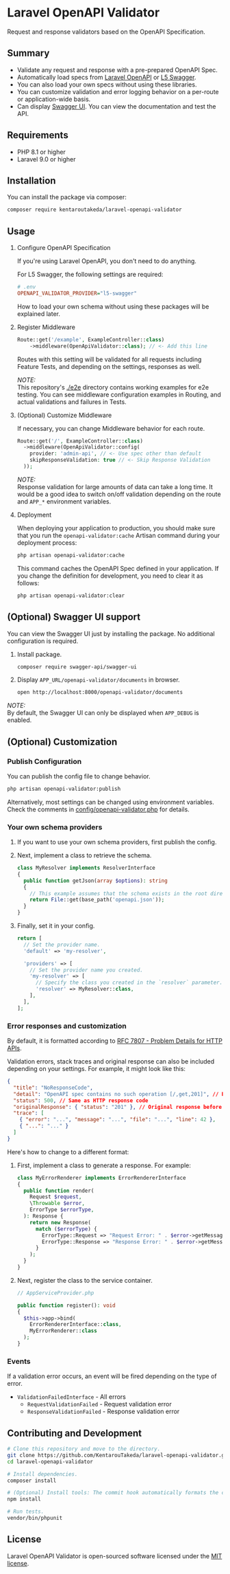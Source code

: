# Laravel OpenAPI Validator

Request and response validators based on the OpenAPI Specification.

## Summary

* Validate any request and response with a pre-prepared OpenAPI Spec.
* Automatically load specs from [Laravel OpenAPI](https://vyuldashev.github.io/laravel-openapi/) or [L5 Swagger](https://github.com/DarkaOnLine/L5-Swagger/wiki).
* You can also load your own specs without using these libraries.
* You can customize validation and error logging behavior on a per-route or application-wide basis.
* Can display [Swagger UI](https://swagger.io/tools/swagger-ui/). You can view the documentation and test the API.


## Requirements

* PHP 8.1 or higher
* Laravel 9.0 or higher

## Installation

You can install the package via composer:

```bash
composer require kentaroutakeda/laravel-openapi-validator
```

## Usage

1. Configure OpenAPI Specification

   If you're using Laravel OpenAPI, you don't need to do anything.

   For L5 Swagger, the following settings are required:

   ```ini
   # .env
   OPENAPI_VALIDATOR_PROVIDER="l5-swagger"
   ```

   How to load your own schema without using these packages will be
   explained later.

2. Register Middleware

   ```php
   Route::get('/example', ExampleController::class)
       ->middleware(OpenApiValidator::class); // <- Add this line
   ```
   
   Routes with this setting will be validated for all requests including
   Feature Tests, and depending on the settings, responses as well.

   *NOTE:*  
   This repository's [./e2e](./e2e) directory contains working examples
   for e2e testing. You can see middleware configuration examples in
   Routing, and actual validations and failures in Tests.

3. (Optional) Customize Middleware

   If necessary, you can change Middleware behavior for each route.
   
   ```php
   Route::get('/', ExampleController::class)
     ->middleware(OpenApiValidator::config(
       provider: 'admin-api', // <- Use spec other than default
       skipResponseValidation: true // <- Skip Response Validation
     ));
   ```

   *NOTE:*  
   Response validation for large amounts of data can take a long time.
   It would be a good idea to switch on/off validation depending on the
   route and `APP_*` environment variables.

4. Deployment

   When deploying your application to production, you should make sure
   that you run the `openapi-validator:cache` Artisan command
   during your deployment process:
   
   ```bash
   php artisan openapi-validator:cache
   ```
   
   This command caches the OpenAPI Spec defined in your application.
   If you change the definition for development, you need to
   clear it as follows:
   
   ```bash
   php artisan openapi-validator:clear
   ```

## (Optional) Swagger UI support

You can view the Swagger UI just by installing the package. No additional
configuration is required.

1. Install package.

   ```bash
   composer require swagger-api/swagger-ui
   ```

2. Display `APP_URL/openapi-validator/documents` in browser.

   ```bash
   open http://localhost:8000/openapi-validator/documents
   ```

*NOTE:*  
By default, the Swagger UI can only be displayed when `APP_DEBUG` is enabled.

## (Optional) Customization

### Publish Configuration

You can publish the config file to change behavior.

```bash
php artisan openapi-validator:publish
```

Alternatively, most settings can be changed using environment variables.
Check the comments in [config/openapi-validator.php](config/openapi-validator.php) for details.

### Your own schema providers

1. If you want to use your own schema providers, first publish the config.

2. Next, implement a class to retrieve the schema.

   ```php
   class MyResolver implements ResolverInterface
   {
     public function getJson(array $options): string
     {
       // This example assumes that the schema exists in the root directory.
       return File::get(base_path('openapi.json'));
     }
   }
   ```

3. Finally, set it in your config.

   ```php
   return [
     // Set the provider name.
     'default' => 'my-resolver',

     'providers' => [
       // Set the provider name you created.
       'my-resolver' => [
         // Specify the class you created in the `resolver` parameter.
         'resolver' => MyResolver::class,
       ],
     ],
   ];
   ```

### Error responses and customization

By default, it is formatted according to
[RFC 7807 - Problem Details for HTTP APIs](https://datatracker.ietf.org/doc/html/rfc7807).

Validation errors, stack traces and original response
can also be included depending on your settings.
For example, it might look like this:

```json
{
  "title": "NoResponseCode",
  "detail": "OpenAPI spec contains no such operation [/,get,201]", // Error reason
  "status": 500, // Same as HTTP response code
  "originalResponse": { "status": "201" }, // Original response before validation
  "trace": [
    { "error": "...", "message": "...", "file": "...", "line": 42 },
    { "...": "..." }
  ]
}
```

Here's how to change to a different format:

1. First, implement a class to generate a response. For example:

   ```php
   class MyErrorRenderer implements ErrorRendererInterface
   {
     public function render(
       Request $request,
       \Throwable $error,
       ErrorType $errorType,
     ): Response {
       return new Response(
         match ($errorType) {
           ErrorType::Request => "Request Error: " . $error->getMessage(),
           ErrorType::Response => "Response Error: " . $error->getMessage(),
         }
       );
     }
   }
   ```

2. Next, register the class to the service container.

   ```php
   // AppServiceProvider.php
   
   public function register(): void
   {
     $this->app->bind(
       ErrorRendererInterface::class,
       MyErrorRenderer::class
     );
   }
   ```

### Events

If a validation error occurs, an event will be fired
depending on the type of error.

* `ValidationFailedInterface` - All errors
  * `RequestValidationFailed` - Request validation error
  * `ResponseValidationFailed` - Response validation error

## Contributing and Development

```bash
# Clone this repository and move to the directory.
git clone https://github.com/KentarouTakeda/laravel-openapi-validator.git
cd laravel-openapi-validator

# Install dependencies.
composer install

# (Optional) Install tools: The commit hook automatically formats the code.
npm install

# Run tests.
vendor/bin/phpunit
```

## License

Laravel OpenAPI Validator is open-sourced software licensed under the
[MIT license](https://opensource.org/licenses/MIT).
